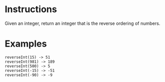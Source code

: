 # Instructions
Given an integer, return an integer that is the reverse ordering of numbers.

# Examples
```
reverseInt(15) -> 51
reverseInt(981) -> 189
reverseInt(500) -> 5
reverseInt(-15) -> -51
reverseInt(-90) -> -9

```
